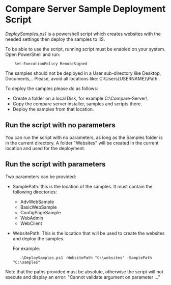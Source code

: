 Compare Server Sample Deployment Script
=========================================

*DeploySamples.ps1* is a powershell script which creates websites with the needed settings then deploy the samples to IIS.

To be able to use the script, running script must be enabled on your system. Open PowerShell and run:

		
		Set-ExecutionPolicy RemoteSigned



The samples should not be deployed in a User sub-directory like Desktop, Documents,.. Please, avoid all locations like: C:\Users\{USERNAME}\Path .

To deploy the samples please do as follows:

+ Create a folder on a local Disk, for example C:\Compare-Server\
+ Copy the compare server installer, samples and scripts there.
+ Deploy the samples from that location.



Run the script with no parameters
----------------------------------

You can run the script with no parameters, as long as the Samples folder is in the current directory.
A folder "Websites" will be created in the current location and used for the deployment.



Run the script with parameters
------------------------------

Two parameters can be provided:

+ SamplePath: this is the location of the samples. It must contain the following directories:
	- AdvWebSample
	- BasicWebSample
	- ConfigPageSample
	- WebAdmin
	- WebClient

+ WebsitePath: This is the location that will be used to create the websites and deploy the samples.

	For example:


		 .\DeploySamples.ps1 -WebsitePath "C:\websites" -SamplePath "C:\samples"



Note that the paths provided must be absolute, otherwise the script will not execute and display an error: "Cannot validate argument on parameter ..."
